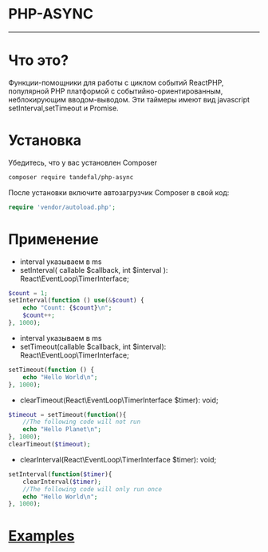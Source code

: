 <h1>PHP-ASYNC</h1>
<hr>

# Что это?

Функции-помощники для работы с циклом событий ReactPHP, популярной PHP платформой с событийно-ориентированным,
неблокирующим вводом-выводом.
Эти таймеры имеют вид javascript setInterval,setTimeout и Promise.

# Установка

Убедитесь, что у вас установлен Composer

```bash
composer require tandefal/php-async
```

После установки включите автозагрузчик Composer в свой код:

```php
require 'vendor/autoload.php';
```

# Применение

- interval указываем в ms
- setInterval( callable $callback, int $interval ): React\EventLoop\TimerInterface;

```php
$count = 1;
setInterval(function () use(&$count) {
    echo "Count: {$count}\n";
    $count++;
}, 1000);
```

- interval указываем в ms
- setTimeout(callable $callback, int $interval): React\EventLoop\TimerInterface;

```php
setTimeout(function () {
    echo "Hello World\n";
}, 1000);
```

- clearTimeout(React\EventLoop\TimerInterface $timer): void;

```php
$timeout = setTimeout(function(){
    //The following code will not run
    echo "Hello Planet\n";
}, 1000);
clearTimeout($timeout);
```

- clearInterval(React\EventLoop\TimerInterface $timer): void;

```php
setInterval(function($timer){
    clearInterval($timer);
    //The following code will only run once
    echo "Hello World\n";
}, 1000);
```

# [Examples](https://github.com/tandefal/php-async/tree/main/example)